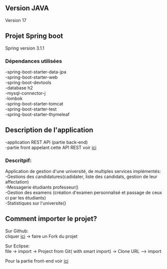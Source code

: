 ## Version JAVA
Version 17 

## Projet Spring boot 
Spring version 3.1.1

### Dépendances utilisées
-spring-boot-starter-data-jpa  
-spring-boot-starter-web  
-spring-boot-devtools  
-database h2  
-mysql-connector-j  
-lombok  
-spring-boot-starter-tomcat  
-spring-boot-starter-test  
-spring-boot-starter-thymeleaf  

## Description de l'application
-application REST API (partie back-end)  
-partie front appelant cette API REST voir [ici](https://github.com/Pierrot82/ProjetUniversiteFront)  

### Descritpif:
Application de gestion d'une université, de multiples services implémentés:  
-Gestions des candidatures(cadidater, liste des candidats, gestion de leur affectation)  
-Messagerie étudiants professeur()  
-Gestion des examens (création d'examen personnalisé et passage de ceux ci par les étudiants)  
-Statistiques sur l'universite()  

## Comment importer le projet?
Sur Github:  
cliquer [ici](https://github.com/Pierrot82/ProjetUniversiteBack) -> faire un Fork du projet  

Sur Eclipse:  
file -> import -> Project from Git( with smart import) -> Clone URL --> import  

Pour la partie front-end voir [ici](https://github.com/Pierrot82/ProjetUniversiteFront)



